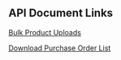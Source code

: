 ## API Document Links
[Bulk Product Uploads](https://dn-as.github.io/MarketplaceApiDocs/cataloqueupload.md)

[Download Purchase Order List](https://dn-as.github.io/MarketplaceApiDocs/downloadpolist.md)
